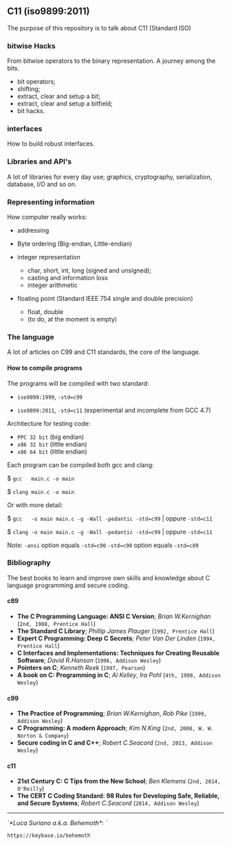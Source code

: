 ## C11 (iso9899:2011)

The purpose of this repository is to talk about C11 (Standard ISO)

### bitwise Hacks

From bitwise operators to the binary representation. A journey among the bits.

* bit operators;
* shifting;
* extract, clear and setup a bit;
* extract, clear and setup a bitfield;
* bit hacks.

### interfaces

How to build robust interfaces.

### Libraries and API's

A lot of libraries for every day use; graphics, cryptography, serialization, 
database, I/O and so on.

### Representing information

How computer really works:

* addressing 
* Byte ordering (Big-endian, Little-endian)
* integer representation
  * char, short, int, long (signed and unsigned);
  * casting and information loss
  * integer arithmetic

* floating point (Standard IEEE 754 single and double precision)
  * float, double
  * (to do, at the moment is empty)

### The language

A lot of articles on C99 and C11 standards, the core of the language.

#### How to compile programs

The programs will be compiled with two standard:

- `iso9899:1999`, ``-std=c99``

- `iso9899:2011`, ``-std=c11`` (experimental and incomplete from GCC 4.7)

Architecture for testing code:

- `PPC 32 bit` (big endian)
- `x86 32 bit` (little endian)
- `x86 64 bit` (little endian)

Each program can be compiled both gcc and clang:

$ ``gcc   main.c -o main``

$ ``clang main.c -o main``

Or with more detail:

$ ``gcc   -o main main.c -g -Wall -pedantic -std=c99`` | oppure ``-std=c11``

$ ``clang -o main main.c -g -Wall -pedantic -std=c99`` | oppure ``-std=c11``

Note: `-ansi` option equals `-std=c90`
      `-std=c90` option equals `-std=c89`

### Bibliography

The best books to learn and improve own skills and knowledge about C language 
programming and secure coding.

#### c89
  * **The C Programming Language: ANSI C Version**; *Brian W.Kernighan* (`2nd, 1988, Prentice Hall`)
  * **The Standard C Library**; *Phillip James Plauger* (`1992, Prentice Hall`)
  * **Expert C Programming: Deep C Secrets**; *Peter Van Der Linden* (`1994, Prentice Hall`)
  * **C Interfaces and Implementations: Techniques for Creating Reusable Software**; *David R.Hanson* (`1996, Addison Wesley`)
  * **Pointers on C**; *Kenneth Reek* (`1997, Pearson`)
  * **A book on C: Programming in C**; *Al Kelley*, *Ira Pohl* (`4th, 1998, Addison Wesley`)

#### c99
  * **The Practice of Programming**; *Brian W.Kernighan*, *Rob Pike* (`1999, Addison Wesley`)
  * **C Programming: A modern Approach**; *Kim N.King* (`2nd, 2008, W. W. Norton & Company`)
  * **Secure coding in C and C++**; *Robert C.Seacord* (`2nd, 2013, Addison Wesley`)

#### c11
  * **21st Century C: C Tips from the New School**; *Ben Klemens* (`2nd, 2014, O'Reilly`)
  * **The CERT C Coding Standard: 98 Rules for Developing Safe, Reliable, and Secure Systems**; *Robert C.Seacord* (`2014, Addison Wesley`)

<hr />

<address>`*Luca Suriano a.k.a. Behemoth*: <behemoth _at_ autistici _dot_ org>`</address>

<url>`https://keybase.io/behemoth`</url>
